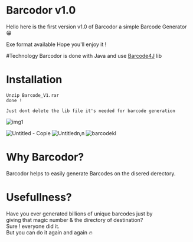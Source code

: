 # Barcodor v1.0
Hello here is the first version v1.0 of Barcodor
a simple Barcode Generator 😁

Exe format available
Hope you'll enjoy it !

#Technology
Barcodor is done with Java
and use [Barcode4J](http://barcode4j.sourceforge.net) lib

# Installation
```
Unzip Barcode_V1.rar 
done !

Just dont delete the lib file it's needed for barcode generation
```

![img1](https://user-images.githubusercontent.com/40875400/114424513-b85edb00-9ba7-11eb-8107-e5b18f762b4d.png)

![Untitled - Copie](https://user-images.githubusercontent.com/40875400/114254454-f210c580-999e-11eb-8e8c-66b685dfd077.png)
![Untitledn,n](https://user-images.githubusercontent.com/40875400/114254826-59c81000-99a1-11eb-803e-4acdb5330eb0.png)
![barcodekl](https://user-images.githubusercontent.com/40875400/114254904-b5929900-99a1-11eb-8768-285ddaf9682b.png)

# Why Barcodor?
Barcodor helps to easily generate Barcodes on the disered derectory.

# Usefullness?
Have you ever generated billions of unique barcodes just by   
giving that magic number & the directory of destination?   
Sure ! everyone did it.  
But you can do it again and again :fire:  
